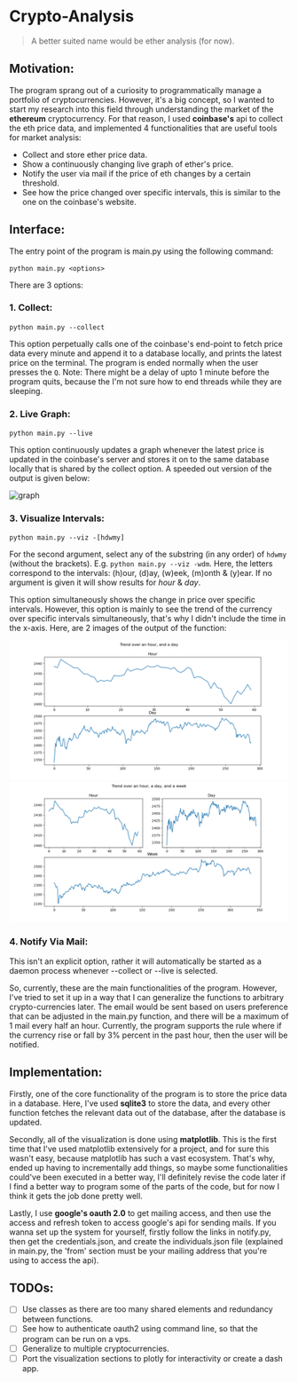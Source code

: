 # Crypto-Analysis 
> A better suited name would be ether analysis (for now).

## Motivation:
The program sprang out of a curiosity to programmatically manage a portfolio of cryptocurrencies. However, it's a big concept, so I wanted to start my research into this field through understanding the market of the **ethereum** cryptocurrency. For that reason, I used **coinbase's** api to collect the eth price data, and implemented 4 functionalities that are useful tools for market analysis:
- Collect and store ether price data.
- Show a continuously changing live graph of ether's price.
- Notify the user via mail if the price of eth changes by a certain threshold.
- See how the price changed over specific intervals, this is similar to the one on the coinbase's website.

## Interface:
The entry point of the program is main.py using the following command:
```
python main.py <options>
``` 

There are 3 options:
### 1. Collect:
```
python main.py --collect
``` 

This option perpetually calls one of the coinbase's end-point to fetch price data every minute and append it to a database locally, and prints the latest price on the terminal. The program is ended normally when the user presses the ```Q```. Note: There might be a delay of upto 1 minute before the program quits, because the I'm not sure how to end threads while they are sleeping.

### 2. Live Graph:
```
python main.py --live
``` 

This option continuously updates a graph whenever the latest price is updated in the coinbase's server and stores it on to the same database locally that is shared by the collect option. A speeded out version of the output is given below:

![graph](./resources/live-graph.gif)

### 3. Visualize Intervals: 
```
python main.py --viz -[hdwmy]
``` 

For the second argument, select any of the substring (in any order) of ```hdwmy``` (without the brackets). E.g. ```python main.py --viz -wdm```. Here, the letters correspond to the intervals: (h)our, (d)ay, (w)eek, (m)onth & (y)ear. If no argument is given it will show results for *hour* & *day*.


This option simultaneously shows the change in price over specific intervals. However, this option is mainly to see the trend of the currency over specific intervals simultaneously, that's why I didn't include the time in the x-axis. Here, are 2 images of the output of the function: 

![h_d](./resources/h_d.png) ![h_d_w](./resources/h_d_w.png)

### 4. Notify Via Mail:
This isn't an explicit option, rather it will automatically be started as a daemon process whenever --collect or --live is selected.

So, currently, these are the main functionalities of the program. However, I've tried to set it up in a way that I can generalize the functions to arbitrary crypto-currencies later. The email would be sent based on users preference that can be adjusted in the main.py function, and there will be a maximum of 1 mail every half an hour. Currently, the program supports the rule where if the currency rise or fall by 3% percent in the past hour, then the user will be notified.

## Implementation:
Firstly, one of the core functionality of the program is to store the price data in a database. Here, I've used **sqlite3** to store the data, and every other function fetches the relevant data out of the database, after the database is updated.

Secondly, all of the visualization is done using **matplotlib**. This is the first time that I've used matplotlib extensively for a project, and for sure this wasn't easy, because matplotlib has such a vast ecosystem. That's why, ended up having to incrementally add things, so maybe some functionalities could've been executed in a better way, I'll definitely revise the code later if I find a better way to program some of the parts of the code, but for now I think it gets the job done pretty well.

Lastly, I use **google's oauth 2.0** to get mailing access, and then use the access and refresh token to access google's api for sending mails. If you wanna set up the system for yourself, firstly follow the links in notify.py, then get the credentials.json, and create the individuals.json file (explained in main.py, the 'from' section must be your mailing address that you're using to access the api).

## TODOs:
- [ ] Use classes as there are too many shared elements and redundancy between functions.
- [ ] See how to authenticate oauth2 using command line, so that the program can be run on a vps.
- [ ] Generalize to multiple cryptocurrencies.
- [ ] Port the visualization sections to plotly for interactivity or create a dash app.